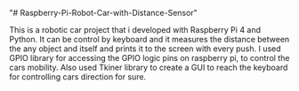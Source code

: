 "# Raspberry-Pi-Robot-Car-with-Distance-Sensor" 

This is a robotic car project that i developed with Raspberry Pi 4 and Python. It can be control by keyboard and it measures the distance between the any object and itself and prints it to the screen with every push. I used GPIO library for accessing the GPIO logic pins on raspberry pi, to control the cars mobility. Also used Tkiner library to create a GUI to reach the keyboard for controlling cars direction for sure.
